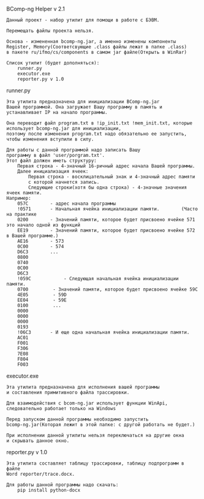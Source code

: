 BComp-ng Helper v 2.1
	
	Данный проект - набор утилит для помощи в работе с БЭВМ.

	Перемещать файлы проекта нельзя.
	
	Основа - измененная bcomp-ng.jar, а именно изменены компоненты 
	Register, Memory(Соответсвующие .class файлы лежат в папке .class)
	в пакете ru/ifmo/cs/components в самом jar файле(Открыть в WinRar)

	Список утилит (будет дополняться):
		runner.py
		executor.exe
		reporter.py v 1.0

runner.py

	Эта утилита предназначена для инициализации BComp-ng.jar 
	Вашей программой. Она загружает Вашу программу в память и
	устанавливает IP на начало программы.

	Она переводит файл program.txt в !ip_init.txt !mem_init.txt, которые использует bcomp-ng.jar для инициализации,
	поэтому после изменения program.txt надо обязательно ее запустить, чтобы изменения вступили в силу.
	
	Для работы с данной программой надо записать Вашу 
	программу в файл 'user/porgram.txt'.
	Этот файл должен иметь структуру:
		Первая строка - 4-значный 16-ричный адрес начала Вашей программы.
		Далее инициализация ячеек:
			Первая строка - восклицательный знак и 4-значный адрес памяти
			с которой начнется запись.
			Следующие строки(хотя бы одна строка) - 4-значные значения ячеек памяти.  
	Например:
		057C		- адрес начала программы
		!0571		- Начальная ячейка инициализации памяти. 		(Часто на практике 
		0200		- Значений памяти, которое будет присвоено ячейке 571	это начало одной из функций 
		EE19		- Значений памяти, которое будет присвоено ячейке 572	в Вашей программе.)
		AE16		- 573
		0C00		- 574
		D6C3    	...
		0800
		0740
		0C00
		D6C3
		!059С            - Следующая начальная ячейка инициализации памяти.
		0700		 - Значений памяти, которое будет присвоено ячейке 59С
		4E05		 - 59D
		EE04		 - 59E
		0100		 ...
		0000
		0000
		0000
		0193
		!06C3		- И еще одна начальная ячейка инициализации памяти.
		AC01
		F001
		F306
		7E08
		F804
		F003


executor.exe
	
	Эта утилита предназначена для исполнения вашей программы 
	и составления примитивного файла трассировки.

	Для взаимодействия с bcom-ng.jar использует функции WinApi,
	следовательно работает только на Windows

	Перед запуском данной программы необходимо запустить 
	bcomp-ng.jar(Которая лежит в этой папке: с другой работать не будет.)
	
	При исполнении данной утилиты нельзя переключаться на другие окна 
	и скрывать данное окно.

reporter.py v 1.0

	Эта утилита составляет таблицу трассировки, таблицу подпрограмм в файле 
	Word reporter/trace.docx.

	Для работы данной программы надо скачать:
		pip install python-docx
			